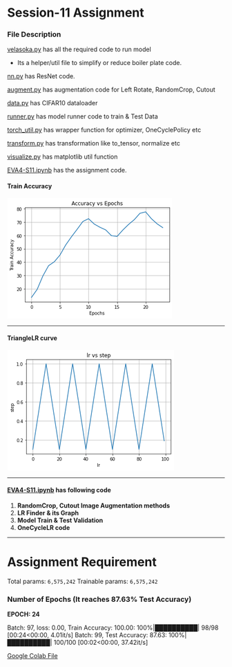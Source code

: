 # Session-11 Assignment

### File Description

[velasoka.py](https://github.com/velasoka-repo/EVA4/blob/master/Session-11/velasoka.py "velasoka.py") has all the required code to run model
- Its a helper/util file to simplify or reduce boiler plate code.

[nn.py](https://github.com/velasoka-repo/EVA4/blob/master/Session-11/model/nn.py "nn.py") has ResNet code. 

[augment.py](https://github.com/velasoka-repo/EVA4/blob/master/Session-11/utils/augment.py "augment.py") has augmentation code for Left Rotate, RandomCrop, Cutout

[data.py](https://github.com/velasoka-repo/EVA4/blob/master/Session-11/utils/data.py "data.py") has CIFAR10 dataloader

[runner.py](https://github.com/velasoka-repo/EVA4/blob/master/Session-11/utils/runner.py "runner.py") has model runner code to train & Test Data

[torch_util.py](https://github.com/velasoka-repo/EVA4/blob/master/Session-11/utils/torch_util.py "torch_util.py") has wrapper function for optimizer, OneCyclePolicy etc

[transform.py](https://github.com/velasoka-repo/EVA4/blob/master/Session-11/utils/transform.py "transform.py") has transformation like to_tensor, normalize etc

[visualize.py](https://github.com/velasoka-repo/EVA4/blob/master/Session-11/utils/visualize.py "visualize.py") has matplotlib util function

[EVA4-S11.ipynb](https://github.com/velasoka-repo/EVA4/blob/master/Session-11/EVA4_S11.ipynb "EVA4-S11.ipynb") has the assignment code.



#### Train Accuracy
![Train-Accuracy.png](https://github.com/velasoka-repo/EVA4/blob/master/Session-11/images/Train-Accuracy.png "Train-Accuracy.png")


------------

#### TriangleLR curve 
![trianglelr.png](https://github.com/velasoka-repo/EVA4/blob/master/Session-11/images/trianglelr.png "trianglelr.png")


------------


#### [EVA4-S11.ipynb](https://github.com/velasoka-repo/EVA4/blob/master/Session-11/EVA4_S11.ipynb "EVA4-S11.ipynb")  has following code

1. **RandomCrop, Cutout Image Augmentation methods**
2. **LR Finder & its Graph**
4. **Model Train & Test Validation**
5. **OneCycleLR code**

------------

# Assignment Requirement
Total params: `6,575,242`
Trainable params: `6,575,242`


### Number of Epochs (It reaches 87.63% Test Accuracy)

**EPOCH: 24**

Batch: 97, loss: 0.00, Train Accuracy: 100.00: 100%|██████████| 98/98 [00:24<00:00,  4.01it/s]
Batch: 99, Test Accuracy: 87.63: 100%|██████████| 100/100 [00:02<00:00, 37.42it/s]

[Google Colab File](https://colab.research.google.com/github/velasoka-repo/EVA4/blob/master/Session-11/EVA4_S11.ipynb)
